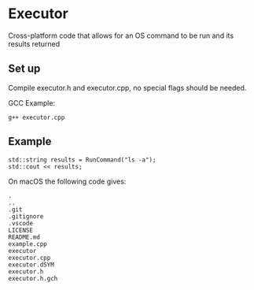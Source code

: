 # Executor

Cross-platform code that allows for an OS command to be run and its results returned

## Set up

Compile executor.h and executor.cpp, no special flags should be needed.

GCC Example:
```
g++ executor.cpp
```

## Example

```
std::string results = RunCommand("ls -a");
std::cout << results;
```
On macOS the following code gives:
```
.
..
.git
.gitignore
.vscode
LICENSE
README.md
example.cpp
executor
executor.cpp
executor.dSYM
executor.h
executor.h.gch
```
